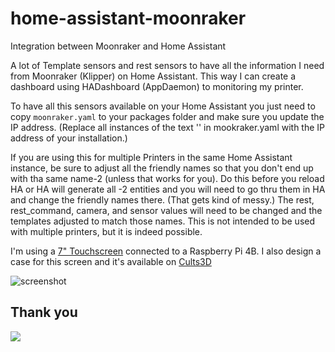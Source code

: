 # home-assistant-moonraker
Integration between Moonraker and Home Assistant


A lot of Template sensors and rest sensors to have all the information I need from Moonraker (Klipper) on Home Assistant.
This way I can create a dashboard using HADashboard (AppDaemon) to monitoring my printer.

To have all this sensors available on your Home Assistant you just need to copy ```moonraker.yaml``` to your packages folder and make sure you update the IP address. (Replace all instances of the text '<moonraker-ip-address>' in mookraker.yaml with the IP address of your installation.)

If you are using this for multiple Printers in the same Home Assistant instance, be sure to adjust all the friendly names so that you don't end up with tha same name-2 (unless that works for you).  Do this before you reload HA or HA will generate all -2 entities and you will need to go thru them in HA and change the friendly names there. (That gets kind of messy.)  The rest, rest_command, camera, and sensor values will need to be changed and the templates adjusted to match those names.  This is not intended to be used with multiple printers, but it is indeed possible.

I'm using a [7" Touchscreen](https://www.amazon.es/gp/product/B07K32M4LJ/ref=ppx_yo_dt_b_asin_title_o02_s00?ie=UTF8&psc=1) connected to a Raspberry Pi 4B.
I also design a case for this screen and it's available on [Cults3D](https://cults3d.com/en/3d-model/gadget/touchscreen-7-case)

![screenshot](screenshot.png?raw=true)




## Thank you

<a href="https://www.buymeacoffee.com/denkyem" target="_blank"><img src="https://www.buymeacoffee.com/assets/img/custom_images/orange_img.png"></a>
